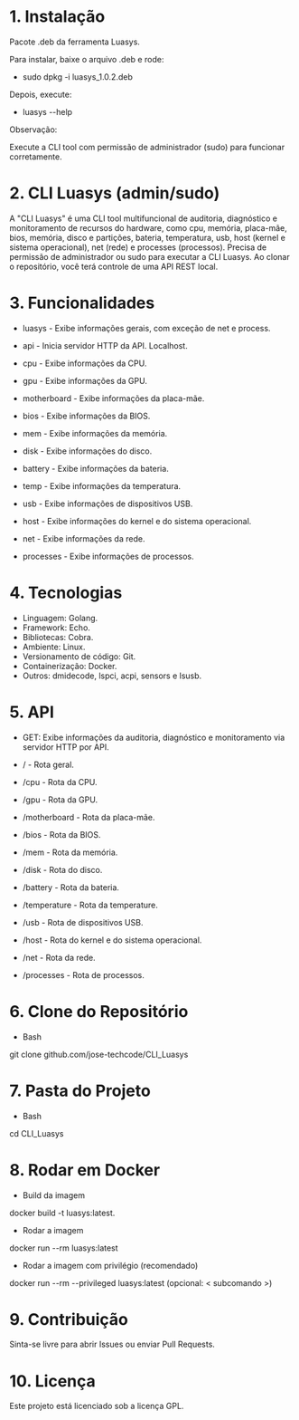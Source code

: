 # 1. Instalação

Pacote .deb da ferramenta Luasys.

Para instalar, baixe o arquivo .deb e rode:

- sudo dpkg -i luasys_1.0.2.deb

Depois, execute:

- luasys --help

Observação:

Execute a CLI tool com permissão de administrador (sudo) para funcionar corretamente.

# 2. CLI Luasys (admin/sudo)

A "CLI Luasys" é uma CLI tool multifuncional de auditoria, diagnóstico e monitoramento de recursos do hardware, como cpu, memória, placa-mãe, bios, memória, disco e partições, bateria, temperatura, usb, host (kernel e sistema operacional), net (rede) e processes (processos). Precisa de permissão de administrador ou sudo para executar a CLI Luasys. Ao clonar o repositório, você terá controle de uma API REST local.

# 3. Funcionalidades

- luasys - Exibe informações gerais, com exceção de net e process.

- api - Inicia servidor HTTP da API. Localhost.

- cpu - Exibe informações da CPU.

- gpu - Exibe informações da GPU.

- motherboard - Exibe informações da placa-mãe.

- bios - Exibe informações da BIOS.

- mem - Exibe informações da memória.

- disk - Exibe informações do disco.

- battery - Exibe informações da bateria.

- temp - Exibe informações da temperatura.

- usb - Exibe informações de dispositivos USB.

- host - Exibe informações do kernel e do sistema operacional.

- net - Exibe informações da rede.

- processes - Exibe informações de processos.

# 4. Tecnologias

- Linguagem: Golang.
- Framework: Echo.
- Bibliotecas: Cobra.
- Ambiente: Linux.
- Versionamento de código: Git.
- Containerização: Docker.
- Outros: dmidecode, lspci, acpi, sensors e lsusb.

# 5. API

- GET: Exibe informações da auditoria, diagnóstico e monitoramento via servidor HTTP por API.

- / - Rota geral.

- /cpu - Rota da CPU.

- /gpu - Rota da GPU.

- /motherboard - Rota da placa-mãe.

- /bios - Rota da BIOS.

- /mem - Rota da memória.

- /disk - Rota do disco.

- /battery - Rota da bateria.

- /temperature - Rota da temperature.

- /usb - Rota de dispositivos USB.

- /host - Rota do kernel e do sistema operacional.

- /net - Rota da rede.

- /processes - Rota de processos.

# 6. Clone do Repositório

- Bash

git clone github.com/jose-techcode/CLI_Luasys

# 7. Pasta do Projeto

- Bash

cd CLI_Luasys

# 8. Rodar em Docker

- Build da imagem

docker build -t luasys:latest.

- Rodar a imagem

docker run --rm luasys:latest

- Rodar a imagem com privilégio (recomendado)

docker run --rm --privileged luasys:latest (opcional: < subcomando >)

# 9. Contribuição

Sinta-se livre para abrir Issues ou enviar Pull Requests.

# 10. Licença

Este projeto está licenciado sob a licença GPL.
